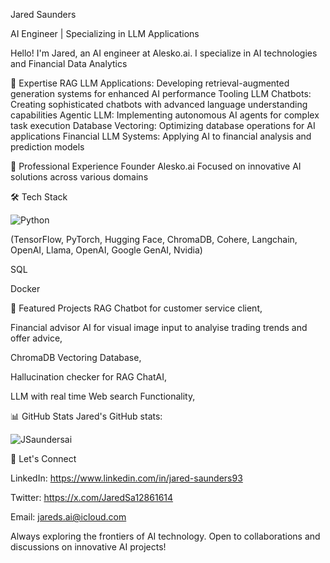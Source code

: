 Jared Saunders


AI Engineer | Specializing in LLM Applications

Hello! I'm Jared, an AI engineer at Alesko.ai. I specialize in AI technologies and Financial Data Analytics


🚀 Expertise
RAG LLM Applications: Developing retrieval-augmented generation systems for enhanced AI performance
Tooling LLM Chatbots: Creating sophisticated chatbots with advanced language understanding capabilities
Agentic LLM: Implementing autonomous AI agents for complex task execution
Database Vectoring: Optimizing database operations for AI applications
Financial LLM Systems: Applying AI to financial analysis and prediction models


💼 Professional Experience
Founder Alesko.ai
Focused on innovative AI solutions across various domains


🛠️ Tech Stack

![Python](https://img.shields.io/badge/-Python-3776AB?style=flat-square&logo=Python&logoColor=white)

(TensorFlow,
PyTorch,
Hugging Face, ChromaDB, Cohere, Langchain, OpenAI, Llama, OpenAI, Google GenAI, Nvidia)

SQL

Docker


🌟 Featured Projects
RAG Chatbot for customer service client,

Financial advisor AI for visual image input to analyise trading trends and offer advice,


ChromaDB Vectoring Database,

Hallucination checker for RAG ChatAI,

LLM with real time Web search Functionality,



📊 GitHub Stats
Jared's GitHub stats:

![JSaundersai](https://github-readme-stats.vercel.app/api?username=JSaundersai&show_icons=true&theme=radical)


🤝 Let's Connect

LinkedIn: https://www.linkedin.com/in/jared-saunders93

Twitter: https://x.com/JaredSa12861614

Email: jareds.ai@icloud.com




Always exploring the frontiers of AI technology. Open to collaborations and discussions on innovative AI projects!

